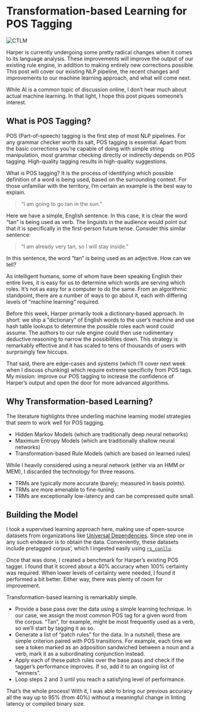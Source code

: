 # Transformation-based Learning for POS Tagging

![CTLM](/images/ctlm.webp)

Harper is currently undergoing some pretty radical changes when it comes to its language analysis. These improvements will improve the output of our existing rule engine, in addition to making entirely new corrections possible. This post will cover our existing NLP pipeline, the recent changes and improvements to our machine learning approach, and what will come next.

While AI is a common topic of discussion online, I don’t hear much about actual machine learning. In that light, I hope this post piques someone’s interest.

## What is POS Tagging?

POS (Part-of-speech) tagging is the first step of most NLP pipelines. For any grammar checker worth its salt, POS tagging is essential. Apart from the basic corrections you’re capable of doing with simple string manipulation, most grammar checking directly or indirectly depends on POS tagging. High-quality tagging results in high-quality suggestions.

What is POS tagging? It is the process of identifying which possible definition of a word is being used, based on the surrounding context. For those unfamiliar with the territory, I’m certain an example is the best way to explain.

> “I am going to go tan in the sun.”

Here we have a simple, English sentence. In this case, it is clear the word “tan” is being used as verb. The linguists in the audience would point out that it is specifically in the first-person future tense. Consider this similar sentence:

> “I am already very tan, so I will stay inside.”

In this sentence, the word “tan” is being used as an adjective. How can we tell?

As intelligent humans, some of whom have been speaking English their entire lives, it is easy for us to determine which words are serving which roles. It’s not as easy for a computer to do the same. From an algorithmic standpoint, there are a number of ways to go about it, each with differing levels of “machine learning” required.

Before this week, Harper primarily took a dictionary-based approach. In short: we ship a “dictionary” of English words to the user’s machine and use hash table lookups to determine the possible roles each word could assume. The authors to our rule engine could then use rudimentary deductive reasoning to narrow the possibilities down. This strategy is remarkably effective and it has scaled to tens of thousands of users with surprisingly few hiccups.

That said, there are edge-cases and systems (which I’ll cover next week when I discuss chunking) which require extreme specificity from POS tags. My mission: improve our POS tagging to increase the confidence of Harper’s output and open the door for more advanced algorithms.

## Why Transformation-based Learning?

The literature highlights three underling machine learning model strategies that seem to work well for POS tagging.

*   Hidden Markov Models (which are traditionally deep neural networks)
*   Maximum Entropy Models (which are traditionally shallow neural networks)
*   Transformation-based Rule Models (which are based on learned rules)

While I heavily considered using a neural network (either via an HMM or MEM), I discarded the technology for three reasons.

*   TRMs are typically more accurate (barely; measured in basis points).
*   TRMs are more amenable to fine-tuning.
*   TRMs are exceptionally low-latency and can be compressed quite small.

## Building the Model

I took a supervised learning approach here, making use of open-source datasets from organizations like [Universal Dependencies](https://universaldependencies.org/). Since step one in any such endeavor is to obtain the data. Conveniently, these datasets include pretagged corpus’, which I ingested easily using [`rs_conllu`](https://href.li/?https://docs.rs/rs-conllu/latest/rs_conllu/index.html).

Once that was done, I created a benchmark for Harper’s existing POS tagger. I found that it scored about a 40% accuracy when 100% certainty was required. When lower levels of certainty were needed, I found it performed a bit better. Either way, there was plenty of room for improvement.

Transformation-based learning is remarkably simple.

*   Provide a base pass over the data using a simple learning technique. In our case, we assign the most common POS tag for a given word from the corpus. “Tan”, for example, might be most frequently used as a verb, so we’ll start by tagging it as so.
*   Generate a list of “patch rules” for the data. In a nutshell, these are simple criterion paired with POS transitions. For example, each time we see a token marked as an adposition sandwiched between a noun and a verb, mark it as a subordinating conjunction instead.
*   Apply each of these patch rules over the base pass and check if the tagger’s performance improves. If so, add it to an ongoing list of “winners”.
*   Loop steps 2 and 3 until you reach a satisfying level of performance.

That’s the whole process! With it, I was able to bring our previous accuracy all the way up to 95% (from 40%) without a meaningful change in linting latency or compiled binary size.
